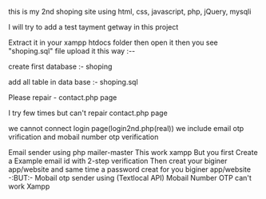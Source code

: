 this is my 2nd shoping site using html, css, javascript, php, jQuery, mysqli



I will try to add a test tayment getway in this project

Extract it in your xampp htdocs folder then open it then you see "shoping.sql" file upload it this way :--

create first database :- shoping

add all table in data base :- shoping.sql




Please repair - contact.php page

I try few times but can't repair contact.php page

we cannot connect login page(login2nd.php(real))
we include email otp vrification and mobail number otp verification 

Email sender using php mailer-master
This work xampp
But you first Create a Example email id with 2-step verification
Then creat your biginer app/website and same time a password creat for you biginer app/website
-:BUT:-
Mobail otp sender using (Textlocal API)
Mobail Number OTP can't work Xampp

